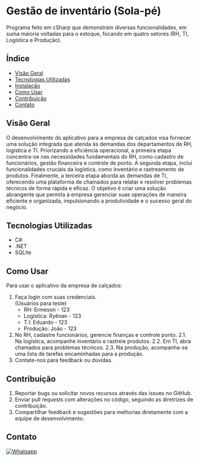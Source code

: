 # Gestão de inventário (Sola-pé)
Programa feito em cSharp que demonstram diversas funcionalidades, em suma maioria voltadas para o estoque, focando em quatro setores (RH, TI, Logística e Produção).

## Índice

- [Visão Geral](#visão-geral)
- [Tecnologias Utilizadas](#tecnologias-utilizadas)
- [Instalação](#instalação)
- [Como Usar](#como-usar)
- [Contribuição](#contribuição)
- [Contato](#contato)

## Visão Geral

O desenvolvimento do aplicativo para a empresa de calçados visa fornecer uma solução integrada que atenda às demandas dos departamentos de RH, logística e TI. Priorizando a eficiência operacional, a primeira etapa concentra-se nas necessidades fundamentais do RH, como cadastro de funcionários, gestão financeira e controle de ponto. A segunda etapa, inclui funcionalidades cruciais da logística, como inventário e rastreamento de produtos. Finalmente, a terceira etapa aborda as demandas de TI, oferecendo uma plataforma de chamados para relatar e resolver problemas técnicos de forma rápida e eficaz. O objetivo é criar uma solução abrangente que permita à empresa gerenciar suas operações de maneira eficiente e organizada, impulsionando a produtividade e o sucesso geral do negócio.


## Tecnologias Utilizadas
- C#
- .NET
- SQLite


## Como Usar

Para usar o aplicativo da empresa de calçados:

1. Faça login com suas credenciais.
<br>(Usuários para teste)<br>
   - RH: Ermeson - 123 <br>
   - Logística: Ryênan - 123 <br>
   - T.I: Eduardo - 123 <br>
   - Produção: João - 123
2. No RH, cadastre funcionários, gerencie finanças e controle ponto.
2.1. Na logística, acompanhe inventário e rastreie produtos.
2.2. Em TI, abra chamados para problemas técnicos.
2.3. Na produção, acompanha-se uma lista de tarefas encaminhadas para a produção.
3. Contate-nos para feedback ou dúvidas.


## Contribuição

1. Reportar bugs ou solicitar novos recursos através das issues no GitHub.
2. Enviar pull requests com alterações no código, seguindo as diretrizes de contribuição.
3. Compartilhar feedback e sugestões para melhorias diretamente com a equipe de desenvolvimento.


## Contato

[![Whatsapp](https://img.shields.io/badge/WhatsApp-25D366?style=for-the-badge&logo=whatsapp&logoColor=white)](https://api.whatsapp.com/send/?phone=5588992642364&text&type=phone_number&app_absent=0)

